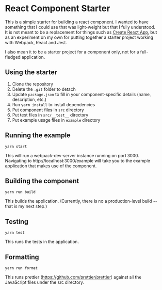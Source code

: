 # React Component Starter

This is a simple starter for building a react component. I wanted to have something that I could use that was light-weight but that I fully understood. It is not meant to be a replacement for things such as [Create React App](https://github.com/facebookincubator/create-react-app), but as an experiment on my own for putting together a starter project working with Webpack, React and Jest.

I also mean it to be a starter project for a component only, not for a full-fledged application.

## Using the starter

1. Clone the repository
2. Delete the `.git` folder to detach
3. Update `package.json` to fill in your component-specific details (name, description, etc.)
4. Run `yarn install` to install dependencies
5. Put component files in `src` directory
6. Put test files in `src/__test__` directory
7. Put example usage files in `example` directory

## Running the example

`yarn start`

This will run a webpack-dev-server instance running on port 3000. Navigating to http://localhost:3000/example will take you to the example application that makes use of the component.

## Building the component

`yarn run build`

This builds the application. (Currently, there is no a production-level build -- that is my next step.)

## Testing

`yarn test`

This runs the tests in the application.

## Formatting

`yarn run format`

This runs prettier (https://github.com/prettier/prettier) against all the JavaScript files under the src directory.
